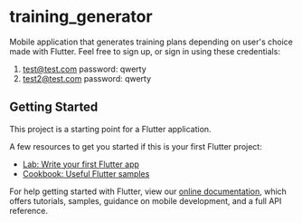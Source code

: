 # training_generator

Mobile application that generates training plans depending on user's choice made with Flutter.
Feel free to sign up, or sign in using these credentials:
1. test@test.com password: qwerty
2. test2@test.com password: qwerty

## Getting Started

This project is a starting point for a Flutter application.

A few resources to get you started if this is your first Flutter project:

- [Lab: Write your first Flutter app](https://flutter.dev/docs/get-started/codelab)
- [Cookbook: Useful Flutter samples](https://flutter.dev/docs/cookbook)

For help getting started with Flutter, view our
[online documentation](https://flutter.dev/docs), which offers tutorials,
samples, guidance on mobile development, and a full API reference.

